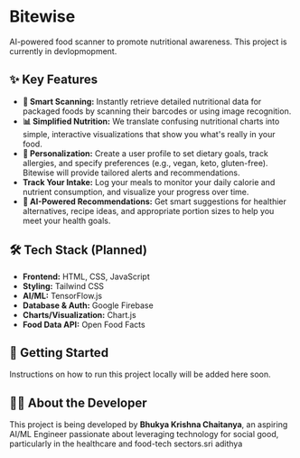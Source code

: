 # Bitewise
AI-powered food scanner to promote nutritional awareness.
This project is currently in devlopmopment.

## ✨ Key Features

* **📸 Smart Scanning:** Instantly retrieve detailed nutritional data for packaged foods by scanning their barcodes or using image recognition.
* **📊 Simplified Nutrition:** We translate confusing nutritional charts into simple, interactive visualizations that show you what's really in your food.
* **👤 Personalization:** Create a user profile to set dietary goals, track allergies, and specify preferences (e.g., vegan, keto, gluten-free). Bitewise will provide tailored alerts and recommendations.
* **Track Your Intake:** Log your meals to monitor your daily calorie and nutrient consumption, and visualize your progress over time.
* **🤖 AI-Powered Recommendations:** Get smart suggestions for healthier alternatives, recipe ideas, and appropriate portion sizes to help you meet your health goals.

## 🛠️ Tech Stack (Planned)

* **Frontend:** HTML, CSS, JavaScript
* **Styling:** Tailwind CSS
* **AI/ML:** TensorFlow.js
* **Database & Auth:** Google Firebase
* **Charts/Visualization:** Chart.js
* **Food Data API:** Open Food Facts

## 🚀 Getting Started

Instructions on how to run this project locally will be added here soon.

## 👨‍💻 About the Developer

This project is being developed by **Bhukya Krishna Chaitanya**, an aspiring AI/ML Engineer passionate about leveraging technology for social good, particularly in the healthcare and food-tech sectors.sri adithya
